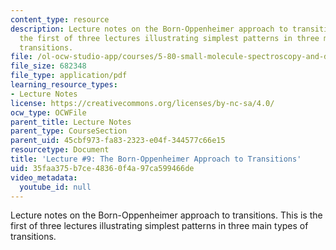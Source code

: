 ```yaml
---
content_type: resource
description: Lecture notes on the Born-Oppenheimer approach to transitions. This is
  the first of three lectures illustrating simplest patterns in three main types of
  transitions.
file: /ol-ocw-studio-app/courses/5-80-small-molecule-spectroscopy-and-dynamics-fall-2008/35faa375b7ce48360f4a97ca599466de_09_580ln_fa08.pdf
file_size: 682348
file_type: application/pdf
learning_resource_types:
- Lecture Notes
license: https://creativecommons.org/licenses/by-nc-sa/4.0/
ocw_type: OCWFile
parent_title: Lecture Notes
parent_type: CourseSection
parent_uid: 45cbf973-fa83-2323-e04f-344577c66e15
resourcetype: Document
title: 'Lecture #9: The Born-Oppenheimer Approach to Transitions'
uid: 35faa375-b7ce-4836-0f4a-97ca599466de
video_metadata:
  youtube_id: null
---
```

Lecture notes on the Born-Oppenheimer approach to transitions. This is the first of three lectures illustrating simplest patterns in three main types of transitions.
